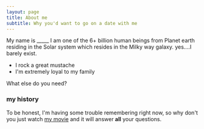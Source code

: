 ```yaml
---
layout: page
title: About me
subtitle: Why you'd want to go on a date with me
---
```



My name is _____ I am one of the 6+ billion human beings from Planet earth residing in the Solar
system which resides in the Milky way galaxy.  yes....I barely exist.

- I rock a great mustache
- I'm extremely loyal to my family

What else do you need?

### my history

To be honest, I'm having some trouble remembering right now,  so why don't you just watch [my movie](http://en.wikipedia.org/wiki/The_Princess_Bride_%28film%29) and it will answer **all** your questions.
